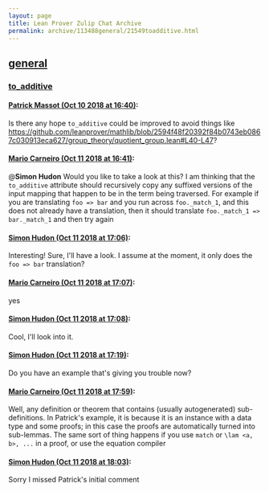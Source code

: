 ```yaml
---
layout: page
title: Lean Prover Zulip Chat Archive 
permalink: archive/113488general/21549toadditive.html
---
```


## [general](index.html)
### [to_additive](21549toadditive.html)

#### [Patrick Massot (Oct 10 2018 at 16:40)](https://leanprover.zulipchat.com/#narrow/stream/113488-general/topic/to_additive/near/135545903):
Is there any hope `to_additive` could be improved to avoid things like https://github.com/leanprover/mathlib/blob/2594f48f20392f84b0743eb0867c030913eca627/group_theory/quotient_group.lean#L40-L47?

#### [Mario Carneiro (Oct 11 2018 at 16:41)](https://leanprover.zulipchat.com/#narrow/stream/113488-general/topic/to_additive/near/135612824):
@**Simon Hudon** Would you like to take a look at this? I am thinking that the `to_additive` attribute should recursively copy any suffixed versions of the input mapping that happen to be in the term being traversed. For example if you are translating `foo => bar` and you run across `foo._match_1`, and this does not already have a translation, then it should translate `foo._match_1 => bar._match_1` and then try again

#### [Simon Hudon (Oct 11 2018 at 17:06)](https://leanprover.zulipchat.com/#narrow/stream/113488-general/topic/to_additive/near/135614750):
Interesting! Sure, I'll have a look. I assume at the moment, it only does the `foo => bar` translation?

#### [Mario Carneiro (Oct 11 2018 at 17:07)](https://leanprover.zulipchat.com/#narrow/stream/113488-general/topic/to_additive/near/135614773):
yes

#### [Simon Hudon (Oct 11 2018 at 17:08)](https://leanprover.zulipchat.com/#narrow/stream/113488-general/topic/to_additive/near/135614844):
Cool, I'll look into it.

#### [Simon Hudon (Oct 11 2018 at 17:19)](https://leanprover.zulipchat.com/#narrow/stream/113488-general/topic/to_additive/near/135615706):
Do you have an example that's giving you trouble now?

#### [Mario Carneiro (Oct 11 2018 at 17:59)](https://leanprover.zulipchat.com/#narrow/stream/113488-general/topic/to_additive/near/135618269):
Well, any definition or theorem that contains (usually autogenerated) sub-definitions. In Patrick's example, it is because it is an instance with a data type and some proofs; in this case the proofs are automatically turned into sub-lemmas. The same sort of thing happens if you use `match` or `\lam <a, b>, ...` in a proof, or use the equation compiler

#### [Simon Hudon (Oct 11 2018 at 18:03)](https://leanprover.zulipchat.com/#narrow/stream/113488-general/topic/to_additive/near/135618508):
Sorry I missed Patrick's initial comment

